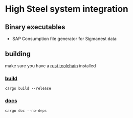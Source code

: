 # High Steel system integration

## Binary executables
- SAP Consumption file generator for Sigmanest data

## building
make sure you have a [rust toolchain](https://rustup.rs) installed

### [build](https://doc.rust-lang.org/cargo/commands/cargo-build.html)
`cargo build --release`

### [docs](https://doc.rust-lang.org/cargo/commands/cargo-doc.html)
`cargo doc --no-deps`